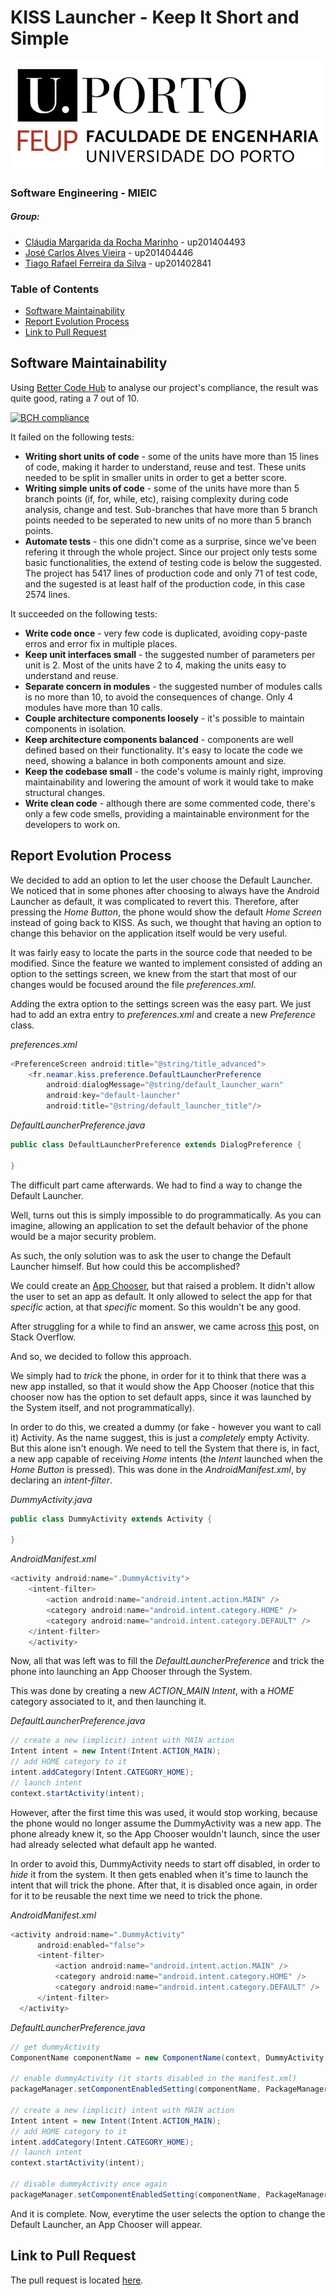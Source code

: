 # KISS Launcher - Keep It Short and Simple

![FEUP's logo](Images/feup.png)

### Software Engineering - MIEIC

##### Group:
* [Cláudia Margarida da Rocha Marinho](https://github.com/arwen7stars) - up201404493
* [José Carlos Alves Vieira](https://github.com/Evenilink) - up201404446
* [Tiago Rafael Ferreira da Silva](https://github.com/tirafesi) - up201402841

### Table of Contents
* [Software Maintainability](#Software-Maintainability)
* [Report Evolution Process](#Report-Evolution-Process)
* [Link to Pull Request](#Link-to-Pull-Request)

## Software Maintainability
Using [Better Code Hub](https://bettercodehub.com) to analyse our project's compliance, the result was quite good, rating a 7 out of 10.

[![BCH compliance](https://bettercodehub.com/edge/badge/Evenilink/KISS)](https://bettercodehub.com)

It failed on the following tests:
* **Writing short units of code** - some of the units have more than 15 lines of code, making it harder to understand, reuse and test. These units needed to be split in smaller units in order to get a better score.
* **Writing simple units of code** - some of the units have more than 5 branch points (if, for, while, etc), raising complexity during code analysis, change and test. Sub-branches that have more than 5 branch points needed to be seperated to new units of no more than 5 branch points.
* **Automate tests** - this one didn't come as a surprise, since we've been refering it through the whole project. Since our project only tests some basic functionalities, the extend of testing code is below the suggested. The project has 5417 lines of production code and only 71 of test code, and the sugested is at least half of the production code, in this case 2574 lines.

It succeeded on the following tests:
* **Write code once** - very few code is duplicated, avoiding copy-paste erros and error fix in multiple places.
* **Keep unit interfaces small** - the suggested number of parameters per unit is 2. Most of the units have 2 to 4, making the units easy to understand and reuse.
* **Separate concern in modules** - the suggested number of modules calls is no more than 10, to avoid the consequences of change. Only 4 modules have more than 10 calls.
* **Couple architecture components loosely** - it's possible to maintain components in isolation.
* **Keep architecture components balanced** - components are well defined based on their functionality. It's easy to locate the code we need, showing a balance in both components amount and size.
* **Keep the codebase small** - the code's volume is mainly right, improving maintainability and lowering the amount of work it would take to make structural changes.
* **Write clean code** - although there are some commented code, there's only a few code smells, providing a maintainable environment for the developers to work on.

## Report Evolution Process
We decided to add an option to let the user choose the Default Launcher. We noticed that in some phones after choosing to always have the Android Launcher as default, it was complicated to revert this. Therefore, after pressing the  *Home Button*, the phone would show the default *Home Screen* instead of going back to KISS. As such, we thought that having an option to change this behavior on the application itself would be very useful.

It was fairly easy to locate the parts in the source code that needed to be modified. Since the feature we wanted to implement consisted of adding an option to the settings screen, we knew from the start that most of our changes would be focused around the file *preferences.xml*.

Adding the extra option to the settings screen was the easy part. We just had to add an extra entry to *preferences.xml* and create a new *Preference* class.

*preferences.xml*
```java
<PreferenceScreen android:title="@string/title_advanced">
    <fr.neamar.kiss.preference.DefaultLauncherPreference
        android:dialogMessage="@string/default_launcher_warn"
        android:key="default-launcher"
        android:title="@string/default_launcher_title"/>
```

*DefaultLauncherPreference.java*

```java
public class DefaultLauncherPreference extends DialogPreference {

}
```

The difficult part came afterwards. We had to find a way to change the Default Launcher.

Well, turns out this is simply impossible to do programmatically. As you can imagine, allowing an application to set the default behavior of the phone would be a major security problem.

As such, the only solution was to ask the user to change the Default Launcher himself. But how could this be accomplished?

We could create an [App Chooser](https://developer.android.com/training/basics/intents/sending.html#AppChooser), but that raised a problem. It didn't allow the user to set an app as default. It only allowed to select the app for that *specific* action, at that *specific* moment. So this wouldn't be any good.

After struggling for a while to find an answer, we came across [this](http://stackoverflow.com/questions/13167583/clearing-and-setting-the-default-home-application/13239706#13239706) post, on Stack Overflow.

And so, we decided to follow this approach.

We simply had to *trick* the phone, in order for it to think that there was a new app installed, so that it would show the App Chooser (notice that this chooser now has the option to set default apps, since it was launched by the System itself, and not programmatically).

In order to do this, we created a dummy (or fake - however you want to call it) Activity. As the name suggest, this is just a *completely* empty Activity. But this alone isn't enough. We need to tell the System that there is, in fact, a new app capable of receiving *Home* intents (the *Intent* launched when the *Home Button* is pressed). This was done in the *AndroidManifest.xml*, by declaring an *intent-filter*.

*DummyActivity.java*
```java
public class DummyActivity extends Activity {

}
```

*AndroidManifest.xml*
```java
<activity android:name=".DummyActivity">
    <intent-filter>
        <action android:name="android.intent.action.MAIN" />
        <category android:name="android.intent.category.HOME" />
        <category android:name="android.intent.category.DEFAULT" />
    </intent-filter>
    </activity>
```

Now, all that was left was to fill the *DefaultLauncherPreference* and trick the phone into launching an App Chooser through the System.

This was done by creating a new *ACTION_MAIN Intent*, with a *HOME* category associated to it, and then launching it.


*DefaultLauncherPreference.java*
```java
// create a new (implicit) intent with MAIN action
Intent intent = new Intent(Intent.ACTION_MAIN);
// add HOME category to it
intent.addCategory(Intent.CATEGORY_HOME);
// launch intent
context.startActivity(intent);
```

However, after the first time this was used, it would stop working, because the phone would no longer assume the DummyActivity was a new app. The phone already knew it, so the App Chooser wouldn't launch, since the user had already selected what default app he wanted.

In order to avoid this, DummyActivity needs to start off disabled, in order to *hide* it from the system. It then gets enabled when it's time to launch the intent that will trick the phone. After that, it is disabled once again, in order for it to be reusable the next time we need to trick the phone.

*AndroidManifest.xml*
```java
<activity android:name=".DummyActivity"
      android:enabled="false">
      <intent-filter>
          <action android:name="android.intent.action.MAIN" />
          <category android:name="android.intent.category.HOME" />
          <category android:name="android.intent.category.DEFAULT" />
      </intent-filter>
  </activity>
```

*DefaultLauncherPreference.java*
```java
// get dummyActivity
ComponentName componentName = new ComponentName(context, DummyActivity.class);

// enable dummyActivity (it starts disabled in the manifest.xml)
packageManager.setComponentEnabledSetting(componentName, PackageManager.COMPONENT_ENABLED_STATE_ENABLED, PackageManager.DONT_KILL_APP);

// create a new (implicit) intent with MAIN action
Intent intent = new Intent(Intent.ACTION_MAIN);
// add HOME category to it
intent.addCategory(Intent.CATEGORY_HOME);
// launch intent
context.startActivity(intent);

// disable dummyActivity once again
packageManager.setComponentEnabledSetting(componentName, PackageManager.COMPONENT_ENABLED_STATE_DISABLED, PackageManager.DONT_KILL_APP);
```

And it is complete. Now, everytime the user selects the option to change the Default Launcher, an App Chooser will appear.

## Link to Pull Request

The pull request is located [here](https://github.com/Neamar/KISS/pull/576).
